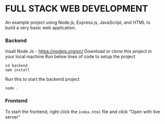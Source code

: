 # FULL STACK WEB DEVELOPMENT

An example project using Node.js, Express.js, JavaScript, and HTML to build a very basic web application.

### Backend

Insall Node Js - https://nodejs.org/en/
Download or clone this project in your local machine
Run below lines of code to setup the project

```
cd backend
npm install
```

Run this to start the backend project

```
node .
```

### Frontend

To start the frontend, right click the `index.html` file and click "Open with live server"
